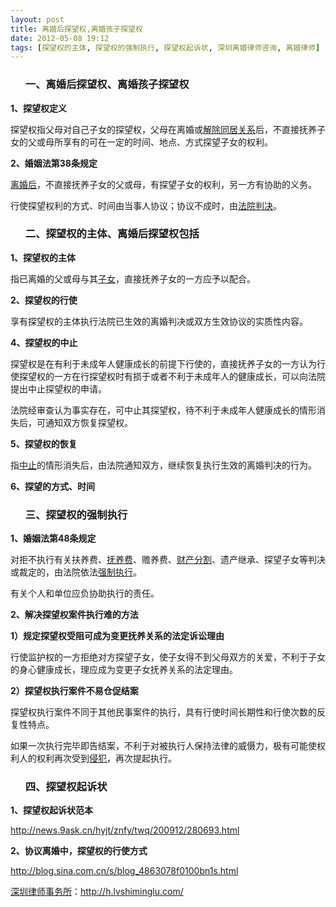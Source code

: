 ```yaml
---
layout: post
title: 离婚后探望权,离婚孩子探望权
date: 2012-05-08 19:12
tags: [探望权的主体, 探望权的强制执行, 探望权起诉状, 深圳离婚律师咨询, 离婚律师]
---
```

<ol>
<h3>一、离婚后探望权、离婚孩子探望权</h3>
</ol>
<strong>1、探望权定义</strong>

探望权指父母对自己子女的探望权，父母在离婚或<a href="http://h.lvshiminglu.com/law/214.html">解除同居关系</a>后，不直接抚养子女的父或母所享有的可在一定的时间、地点、方式探望子女的权利。

<strong>2、婚姻法第38条规定</strong>

<a href="http://h.lvshiminglu.com/law/213.html">离婚后</a>，不直接抚养子女的父或母，有探望子女的权利，另一方有协助的义务。

行使探望权利的方式、时间由当事人协议；协议不成时，由<a href="http://h.lvshiminglu.com/law/639.html">法院判决</a>。
<ol>
<h3>二、探望权的主体、离婚后探望权包括</h3>
</ol>
<strong>1、探望权的主体</strong>

指已离婚的父或母与其<a href="http://h.lvshiminglu.com/law/226.html">子女</a>，直接抚养子女的一方应予以配合。

<strong>2、探望权的行使</strong>

享有探望权的主体执行法院已生效的离婚判决或双方生效协议的实质性内容。

<strong>4、探望权的中止</strong>

探望权是在有利于未成年人健康成长的前提下行使的，直接抚养子女的一方认为行使探望权的一方在行探望权时有损于或者不利于未成年人的健康成长，可以向法院提出中止探望权的申请。

法院经审查认为事实存在，可中止其探望权，待不利于未成年人健康成长的情形消失后，可通知双方恢复探望权。

<strong>5、探望权的恢复</strong>

指<a href="http://h.lvshiminglu.com/law/245.html">中止</a>的情形消失后，由法院通知双方，继续恢复执行生效的离婚判决的行为。

<strong>6、探望的方式、时间</strong>
<ol>
<h3>三、探望权的强制执行</h3>
</ol>
<strong>1、婚姻法第48条规定</strong>

对拒不执行有关扶养费、<a href="http://h.lvshiminglu.com/law/80.html">抚养费</a>、赡养费、<a href="http://h.lvshiminglu.com/law/167.html">财产分割</a>、遗产继承、探望子女等判决或裁定的，由法院依法<a href="http://h.lvshiminglu.com/law/134.html">强制执行</a>。

有关个人和单位应负协助执行的责任。

<strong>2、解决探望权案件执行难的方法</strong>

<strong>1）规定探望权受阻可成为变更抚养关系的法定诉讼理由</strong>

行使监护权的一方拒绝对方探望子女，使子女得不到父母双方的关爱，不利于子女的身心健康成长，理应成为变更子女抚养关系的法定理由。

<strong>2）探望权执行案件不易仓促结案</strong>

探望权执行案件不同于其他民事案件的执行，具有行使时间长期性和行使次数的反复性特点。

如果一次执行完毕即告结案，不利于对被执行人保持法律的威慑力，极有可能使权利人的权利再次受到<a href="http://h.lvshiminglu.com/law/534.html">侵犯</a>，再次提起执行。
<ol>
<h3>四、探望权起诉状</h3>
</ol>
<strong>1、探望权起诉状范本</strong>

http://news.9ask.cn/hyjt/znfy/twq/200912/280693.html

<strong>2、协议离婚中，探望权的行使方式</strong>

http://blog.sina.com.cn/s/blog_4863078f0100bn1s.html

<a href="http://h.lvshiminglu.com/">深圳律师事务所</a>：<a href="http://h.lvshiminglu.com/">http://h.lvshiminglu.com/</a>

